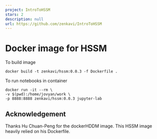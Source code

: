 ```yaml
---
project: IntroToHSSM
stars: 2
description: null
url: https://github.com/zenkavi/IntroToHSSM
---
```


Docker image for HSSM
=====================

To build image

```
docker build -t zenkavi/hssm:0.0.3 -f Dockerfile .
```

To run notebooks in container

```
docker run -it --rm \
-v $(pwd):/home/jovyan/work \
-p 8888:8888 zenkavi/hssm:0.0.3 jupyter-lab
```

Acknowledgement
---------------

Thanks Hu Chuan-Peng for the dockerHDDM image. This HSSM image heavily relied on his Dockerfile.
